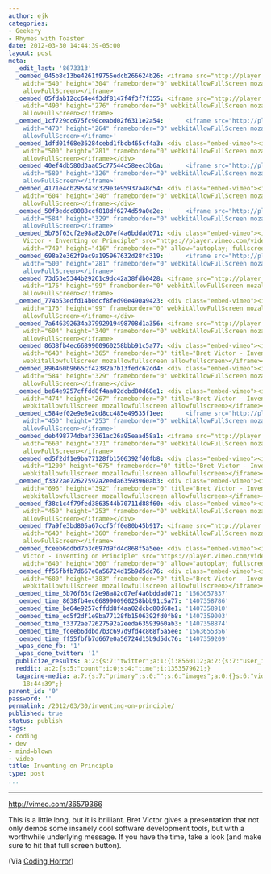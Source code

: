 ```yaml
---
author: ejk
categories:
- Geekery
- Rhymes with Toaster
date: 2012-03-30 14:44:39-05:00
layout: post
meta:
  _edit_last: '8673313'
  _oembed_045b8c13be4261f9755edcb266624b26: <iframe src="http://player.vimeo.com/video/36579366"
    width="540" height="304" frameborder="0" webkitAllowFullScreen mozallowfullscreen
    allowFullScreen></iframe>
  _oembed_05fdab12cc64e4f3df8147f4f3f7f355: <iframe src="http://player.vimeo.com/video/36579366"
    width="490" height="276" frameborder="0" webkitAllowFullScreen mozallowfullscreen
    allowFullScreen></iframe>
  _oembed_1cf729dc675fc90ceabd02f6311e2a54: '    <iframe src="http://player.vimeo.com/video/36579366"
    width="470" height="264" frameborder="0" webkitAllowFullScreen mozallowfullscreen
    allowFullScreen></iframe>'
  _oembed_1dfd01f68e36284cebd1fbcb465cf4a3: <div class="embed-vimeo"><iframe src="http://player.vimeo.com/video/36579366"
    width="500" height="281" frameborder="0" webkitAllowFullScreen mozallowfullscreen
    allowFullScreen></iframe></div>
  _oembed_40ef4db580d3aa65c77544c58eec3b6a: '    <iframe src="http://player.vimeo.com/video/36579366"
    width="580" height="326" frameborder="0" webkitAllowFullScreen mozallowfullscreen
    allowFullScreen></iframe>'
  _oembed_4171e4cb295343c329e3e95937a48c54: <div class="embed-vimeo"><iframe src="http://player.vimeo.com/video/36579366"
    width="604" height="340" frameborder="0" webkitAllowFullScreen mozallowfullscreen
    allowFullScreen></iframe></div>
  _oembed_50f3eddc8088ccf818df6274d59a0e2e: '    <iframe src="http://player.vimeo.com/video/36579366"
    width="584" height="329" frameborder="0" webkitAllowFullScreen mozallowfullscreen
    allowFullScreen></iframe>'
  _oembed_5b76f63cf2e98a82c07ef4a6bddad071: <div class="embed-vimeo"><iframe title="Bret
    Victor - Inventing on Principle" src="https://player.vimeo.com/video/36579366?dnt=1&app_id=122963"
    width="740" height="416" frameborder="0" allow="autoplay; fullscreen" allowfullscreen></iframe></div>
  _oembed_698a2e362f9ac9a195967632d28fc319: '    <iframe src="http://player.vimeo.com/video/36579366"
    width="500" height="281" frameborder="0" webkitAllowFullScreen mozallowfullscreen
    allowFullScreen></iframe>'
  _oembed_73d53e5344b29261c9dc42a38fdb0428: <iframe src="http://player.vimeo.com/video/36579366"
    width="176" height="99" frameborder="0" webkitAllowFullScreen mozallowfullscreen
    allowFullScreen></iframe>
  _oembed_774b53edfd14b0dcf8fed90e490a9423: <div class="embed-vimeo"><iframe src="http://player.vimeo.com/video/36579366"
    width="176" height="99" frameborder="0" webkitAllowFullScreen mozallowfullscreen
    allowFullScreen></iframe></div>
  _oembed_7a646392634a37992919498708d1a356: <iframe src="http://player.vimeo.com/video/36579366"
    width="604" height="340" frameborder="0" webkitAllowFullScreen mozallowfullscreen
    allowFullScreen></iframe>
  _oembed_8638fb4ec6689900960258bbb91c5a77: <div class="embed-vimeo"><iframe src="//player.vimeo.com/video/36579366"
    width="648" height="365" frameborder="0" title="Bret Victor - Inventing on Principle"
    webkitallowfullscreen mozallowfullscreen allowfullscreen></iframe></div>
  _oembed_896460b9665cf42382a7b13fedc62cd4: <div class="embed-vimeo"><iframe src="http://player.vimeo.com/video/36579366?title=1&amp;byline=1&amp;portrait=1"
    width="584" height="329" frameborder="0" webkitAllowFullScreen mozallowfullscreen
    allowFullScreen></iframe></div>
  _oembed_be64e9257cffdd8f4aa02dcbd80d68e1: <div class="embed-vimeo"><iframe src="//player.vimeo.com/video/36579366"
    width="474" height="267" frameborder="0" title="Bret Victor - Inventing on Principle"
    webkitallowfullscreen mozallowfullscreen allowfullscreen></iframe></div>
  _oembed_c584ef02e9e8e2cd8cc485e49535f1ee: '    <iframe src="http://player.vimeo.com/video/36579366"
    width="450" height="253" frameborder="0" webkitAllowFullScreen mozallowfullscreen
    allowFullScreen></iframe>'
  _oembed_deb498774dbaf3361ac26a95eaad58a1: <iframe src="http://player.vimeo.com/video/36579366"
    width="660" height="371" frameborder="0" webkitAllowFullScreen mozallowfullscreen
    allowFullScreen></iframe>
  _oembed_ed5f2df1e9ba77128fb1506392fd0fb8: <div class="embed-vimeo"><iframe src="//player.vimeo.com/video/36579366"
    width="1200" height="675" frameborder="0" title="Bret Victor - Inventing on Principle"
    webkitallowfullscreen mozallowfullscreen allowfullscreen></iframe></div>
  _oembed_f3372ae72627592a2eeda63593960ab3: <div class="embed-vimeo"><iframe src="//player.vimeo.com/video/36579366"
    width="696" height="392" frameborder="0" title="Bret Victor - Inventing on Principle"
    webkitallowfullscreen mozallowfullscreen allowfullscreen></iframe></div>
  _oembed_f38c1c4f79fed3863544b70711d88f60: <div class="embed-vimeo"><iframe src="http://player.vimeo.com/video/36579366"
    width="450" height="253" frameborder="0" webkitAllowFullScreen mozallowfullscreen
    allowFullScreen></iframe></div>
  _oembed_f7a9fe3bd805a67ccf5ff0e80b45b917: <iframe src="http://player.vimeo.com/video/36579366"
    width="640" height="360" frameborder="0" webkitAllowFullScreen mozallowfullscreen
    allowFullScreen></iframe>
  _oembed_fceeb6ddbd7b3c697d9fd4c868f5a5ee: <div class="embed-vimeo"><iframe title="Bret
    Victor - Inventing on Principle" src="https://player.vimeo.com/video/36579366?dnt=1&app_id=122963"
    width="640" height="360" frameborder="0" allow="autoplay; fullscreen" allowfullscreen></iframe></div>
  _oembed_ff55fbfb7d667e0a56724d15b9d5dc76: <div class="embed-vimeo"><iframe src="//player.vimeo.com/video/36579366"
    width="680" height="383" frameborder="0" title="Bret Victor - Inventing on Principle"
    webkitallowfullscreen mozallowfullscreen allowfullscreen></iframe></div>
  _oembed_time_5b76f63cf2e98a82c07ef4a6bddad071: '1563657837'
  _oembed_time_8638fb4ec6689900960258bbb91c5a77: '1407358786'
  _oembed_time_be64e9257cffdd8f4aa02dcbd80d68e1: '1407358910'
  _oembed_time_ed5f2df1e9ba77128fb1506392fd0fb8: '1407359003'
  _oembed_time_f3372ae72627592a2eeda63593960ab3: '1407358874'
  _oembed_time_fceeb6ddbd7b3c697d9fd4c868f5a5ee: '1563655356'
  _oembed_time_ff55fbfb7d667e0a56724d15b9d5dc76: '1407359209'
  _wpas_done_fb: '1'
  _wpas_done_twitter: '1'
  publicize_results: a:2:{s:7:"twitter";a:1:{i:8560112;a:2:{s:7:"user_id";s:3:"ejk";s:7:"post_id";s:18:"185799729735680001";}}s:2:"fb";a:1:{i:722852376;a:2:{s:7:"user_id";s:9:"722852376";s:7:"post_id";s:17:"10150623944787377";}}}
  reddit: a:2:{s:5:"count";i:0;s:4:"time";i:1353579621;}
  tagazine-media: a:7:{s:7:"primary";s:0:"";s:6:"images";a:0:{}s:6:"videos";a:0:{}s:11:"image_count";s:1:"0";s:6:"author";s:7:"8673313";s:7:"blog_id";s:7:"8370333";s:9:"mod_stamp";s:19:"2012-03-30
    18:44:39";}
parent_id: '0'
password: ''
permalink: /2012/03/30/inventing-on-principle/
published: true
status: publish
tags:
- coding
- dev
- mind=blown
- video
title: Inventing on Principle
type: post
...
```

---

http://vimeo.com/36579366

This is a little long, but it is brilliant. Bret Victor gives a presentation that not only demos some insanely cool software development tools, but with a worthwhile underlying message. If you have the time, take a look (and make sure to hit that full screen button).

(Via [Coding Horror](http://www.codinghorror.com/blog/2012/03/visualizing-code-to-fail-faster.html))

 
